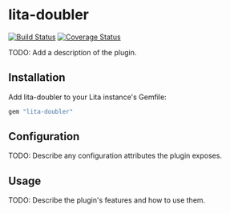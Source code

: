 # lita-doubler

[![Build Status](https://travis-ci.org/fieldwind/lita-doubler.png?branch=master)](https://travis-ci.org/fieldwind/lita-doubler)
[![Coverage Status](https://coveralls.io/repos/fieldwind/lita-doubler/badge.png)](https://coveralls.io/r/fieldwind/lita-doubler)

TODO: Add a description of the plugin.

## Installation

Add lita-doubler to your Lita instance's Gemfile:

``` ruby
gem "lita-doubler"
```

## Configuration

TODO: Describe any configuration attributes the plugin exposes.

## Usage

TODO: Describe the plugin's features and how to use them.
